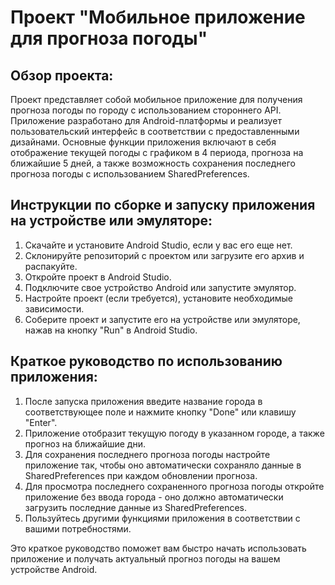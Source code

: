 # Проект "Мобильное приложение для прогноза погоды"

## Обзор проекта:

Проект представляет собой мобильное приложение для получения прогноза погоды по городу с использованием стороннего API. Приложение разработано для Android-платформы и реализует пользовательский интерфейс в соответствии с предоставленными дизайнами. Основные функции приложения включают в себя отображение текущей погоды с графиком в 4 периода, прогноза на ближайшие 5 дней, а также возможность сохранения последнего прогноза погоды с использованием SharedPreferences.

## Инструкции по сборке и запуску приложения на устройстве или эмуляторе:

1. Скачайте и установите Android Studio, если у вас его еще нет.
2. Склонируйте репозиторий с проектом или загрузите его архив и распакуйте.
3. Откройте проект в Android Studio.
4. Подключите свое устройство Android или запустите эмулятор.
5. Настройте проект (если требуется), установите необходимые зависимости.
6. Соберите проект и запустите его на устройстве или эмуляторе, нажав на кнопку "Run" в Android Studio.

## Краткое руководство по использованию приложения:

1. После запуска приложения введите название города в соответствующее поле и нажмите кнопку "Done" или клавишу "Enter".
2. Приложение отобразит текущую погоду в указанном городе, а также прогноз на ближайшие дни.
3. Для сохранения последнего прогноза погоды настройте приложение так, чтобы оно автоматически сохраняло данные в SharedPreferences при каждом обновлении прогноза.
4. Для просмотра последнего сохраненного прогноза погоды откройте приложение без ввода города - оно должно автоматически загрузить последние данные из SharedPreferences.
5. Пользуйтесь другими функциями приложения в соответствии с вашими потребностями.

Это краткое руководство поможет вам быстро начать использовать приложение и получать актуальный прогноз погоды на вашем устройстве Android.
